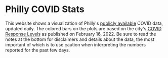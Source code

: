 # Philly COVID Stats
This website shows a visualization of Philly's [publicly available](https://www.opendataphilly.org/showcase/philadelphia-covid-19-information) COVID data, updated daily.
The colored bars on the plots are based on the city's [COVID Response Levels](https://www.phila.gov/2022-02-16-philadelphia-establishes-covid-response-levels-to-guide-mandate-enforcement/) as published on February 16, 2022.
Be sure to read the notes at the bottom for disclaimers and details about the data, the most important of which is to use caution when interpreting the numbers reported for the past few days.

